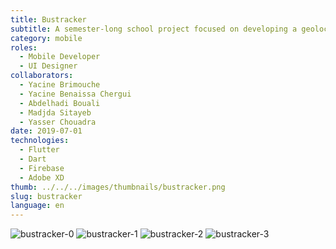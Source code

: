 ```yaml
---
title: Bustracker
subtitle: A semester-long school project focused on developing a geolocating platform for public transit using Flutter, Firebase, and Cloud Firestore.
category: mobile
roles:
  - Mobile Developer
  - UI Designer
collaborators:
  - Yacine Brimouche
  - Yacine Benaissa Chergui
  - Abdelhadi Bouali
  - Madjda Sitayeb
  - Yasser Chouadra
date: 2019-07-01
technologies: 
  - Flutter
  - Dart
  - Firebase
  - Adobe XD
thumb: ../../../images/thumbnails/bustracker.png
slug: bustracker
language: en
---
```


![bustracker-0](https://mir-s3-cdn-cf.behance.net/project_modules/fs/15641a80114461.5cd823ed3e181.png)
![bustracker-1](https://mir-s3-cdn-cf.behance.net/project_modules/fs/97804e80114461.5cd823ed3e47c.png)
![bustracker-2](https://mir-s3-cdn-cf.behance.net/project_modules/fs/eb9ddd80114461.5cd823ed3dc20.png)
![bustracker-3](https://mir-s3-cdn-cf.behance.net/project_modules/fs/10edff80114461.5cd823ed3d07d.png)